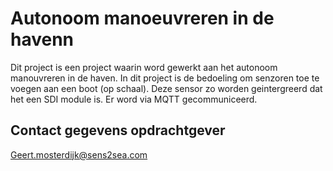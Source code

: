 # Autonoom manoeuvreren in de havenn
Dit project is een project waarin word gewerkt aan het autonoom manouvreren in de haven. In dit project is de bedoeling om senzoren toe te voegen aan een boot (op schaal). Deze sensor zo worden geintergreerd dat het een SDI module is. Er word via MQTT gecommuniceerd.


## Contact gegevens opdrachtgever
Geert.mosterdijk@sens2sea.com 
